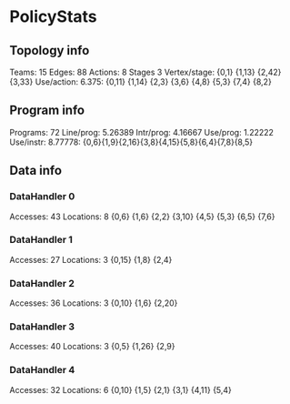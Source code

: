 # PolicyStats
## Topology info
Teams:		15
Edges:		88
Actions:	8
Stages		3
Vertex/stage:	{0,1} {1,13} {2,42} {3,33} 
Use/action:	6.375: {0,11} {1,14} {2,3} {3,6} {4,8} {5,3} {7,4} {8,2} 

## Program info
Programs:	72
Line/prog:	5.26389
Intr/prog:	4.16667
Use/prog:	1.22222
Use/instr:	8.77778: {0,6}{1,9}{2,16}{3,8}{4,15}{5,8}{6,4}{7,8}{8,5}

## Data info

### DataHandler 0
Accesses:	43
Locations:	8
{0,6} {1,6} {2,2} {3,10} {4,5} {5,3} {6,5} {7,6} 

### DataHandler 1
Accesses:	27
Locations:	3
{0,15} {1,8} {2,4} 

### DataHandler 2
Accesses:	36
Locations:	3
{0,10} {1,6} {2,20} 

### DataHandler 3
Accesses:	40
Locations:	3
{0,5} {1,26} {2,9} 

### DataHandler 4
Accesses:	32
Locations:	6
{0,10} {1,5} {2,1} {3,1} {4,11} {5,4} 